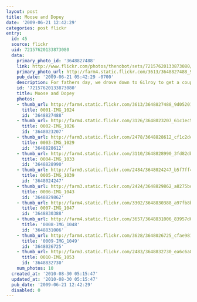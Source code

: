 ```yaml
---
layout: post
title: Moose and Dopey
date: '2009-06-21 12:42:29'
categories: post flickr
entry:
  id: 45
  source: flickr
  uid: 72157620133873080
  data:
    primary_photo_id: '3648827488'
    link: http://www.flickr.com/photos/thenobot/sets/72157620133873080/
    primary_photo_url: http://farm4.static.flickr.com/3613/3648827488_9d052016dd_m.jpg
    pub_date: '2009-06-21 05:42:29 -0700'
    description: For fathers day, we drove down to Gilroy to get a couple of hot chicks.
    id: '72157620133873080'
    title: Moose and Dopey
    photos:
    - thumb_url: http://farm4.static.flickr.com/3613/3648827488_9d052016dd_s.jpg
      title: 0001-IMG_1024
      id: '3648827488'
    - thumb_url: http://farm4.static.flickr.com/3126/3648023207_61c1ec5812_s.jpg
      title: 0002-IMG_1026
      id: '3648023207'
    - thumb_url: http://farm3.static.flickr.com/2478/3648828612_cf1c2dcc62_s.jpg
      title: 0003-IMG_1029
      id: '3648828612'
    - thumb_url: http://farm4.static.flickr.com/3110/3648828990_3fd82db3c5_s.jpg
      title: 0004-IMG_1033
      id: '3648828990'
    - thumb_url: http://farm3.static.flickr.com/2484/3648024247_b5f7ff4c37_s.jpg
      title: 0005-IMG_1039
      id: '3648024247'
    - thumb_url: http://farm3.static.flickr.com/2424/3648829862_a8275bd8ee_s.jpg
      title: 0006-IMG_1043
      id: '3648829862'
    - thumb_url: http://farm4.static.flickr.com/3302/3648830388_a97fb8bbe7_s.jpg
      title: 0007-IMG_1047
      id: '3648830388'
    - thumb_url: http://farm4.static.flickr.com/3657/3648831006_83957d055a_s.jpg
      title: '0008-IMG_1048'
      id: '3648831006'
    - thumb_url: http://farm4.static.flickr.com/3628/3648026725_cfae9816db_s.jpg
      title: '0009-IMG_1049'
      id: '3648026725'
    - thumb_url: http://farm3.static.flickr.com/2483/3648832730_ea6c6a8519_s.jpg
      title: 0010-IMG_1053
      id: '3648832730'
    num_photos: 10
  created_at: '2010-08-30 05:15:47'
  updated_at: '2010-08-30 05:15:47'
  pub_date: '2009-06-21 12:42:29'
  disabled: 0
---
```

